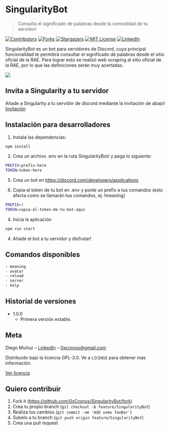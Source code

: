 # SingularityBot
> Consulta el significado de palabras desde la comodidad de tu servidor!

[![Contributors][contributors-shield]][contributors-url]
[![Forks][forks-shield]][forks-url]
[![Stargazers][stars-shield]][stars-url]
[![MIT License][license-shield]][license-url]
[![LinkedIn][linkedin-shield]][linkedin-url]

SingularityBot es un bot para servidores de Discord, cuya principal funcionalidad te permitirá consultar el significado
de palabras desde el sitio oficial de la RAE. Para lograr esto se realizó web scraping al sitio oficial de la RAE, por lo que las definiciones serán muy acertadas. 

![](https://i.ibb.co/3ktPqnS/meaning.png)

## Invita a Singularity a tu servidor
Añade a Singularity a tu servidor de discord mediante la invitación de abajo!
[Invitación](https://discord.com/api/oauth2/authorize?client_id=741808912692543498&permissions=215104&scope=bot)


## Instalación para desarrolladores

1) Instala las dependencias:

```sh
npm install
```

2) Crea un archivo .env en la ruta SingularityBot/ y pega lo siguiente:
```sh
PREFIX=prefix-here
TOKEN=token-here
```

5) Crea un bot en https://discord.com/developers/applications

6) Copia el token de tu bot en .env y ponle un prefix a tus comandos (esto afecta como se llamarán tus comandos, ej: !meaning)
```sh
PREFIX=!
TOKEN=copia-el-token-de-tu-bot-aqui
```

4) Inicia la aplicación

```sh
npm run start
```

4) Añade el bot a tu servidor y disfrutar!


## Comandos disponibles

```sh
- meaning
- avatar
- reload
- server
- help
```

## Historial de versiones

* 1.0.0
    * Primera versión estable.

## Meta

Diego Muñoz – [LinkedIn](linkedin.com/in/diegomuñozm) – 0xcronos@gmail.com

Distribuido bajo la licencia GPL-3.0. Ve a ``LICENSE`` para obtener mas información.

[Ver licencia](https://github.com/0xCronos/SingularityBot/blob/master/LICENSE)

## Quiero contribuir

1. Fork it (<https://github.com/0xCronos/SingularityBot/fork>)
2. Crea tu propio branch (`git checkout -b feature/SingularityBot`)
3. Realiza los cambios (`git commit -am 'Add some fooBar'`)
4. Subelo a tu branch (`git push origin feature/SingularityBot`)
5. Crea una pull request


<!-- MARKDOWN LINKS & IMAGES -->
<!-- https://www.markdownguide.org/basic-syntax/#reference-style-links -->
[contributors-shield]: https://img.shields.io/github/contributors/0xCronos/SingularityBot.svg?style=for-the-badge
[contributors-url]: https://github.com/0xCronos/SingularityBot/graphs/contributors
[forks-shield]: https://img.shields.io/github/forks/0xCronos/SingularityBot.svg?style=for-the-badge
[forks-url]: https://github.com/0xCronos/SingularityBot/network/members
[stars-shield]: https://img.shields.io/github/stars/0xCronos/SingularityBot.svg?style=for-the-badge
[stars-url]: https://github.com/0xCronos/SingularityBot/stargazers
[license-shield]: https://img.shields.io/github/license/0xCronos/SingularityBot.svg?style=for-the-badge
[license-url]: https://github.com/0xCronos/SingularityBot/blob/master/LICENSE
[linkedin-shield]: https://img.shields.io/badge/-LinkedIn-black.svg?style=for-the-badge&logo=linkedin&colorB=555
[linkedin-url]: https://linkedin.com/in/diegomuñozm

